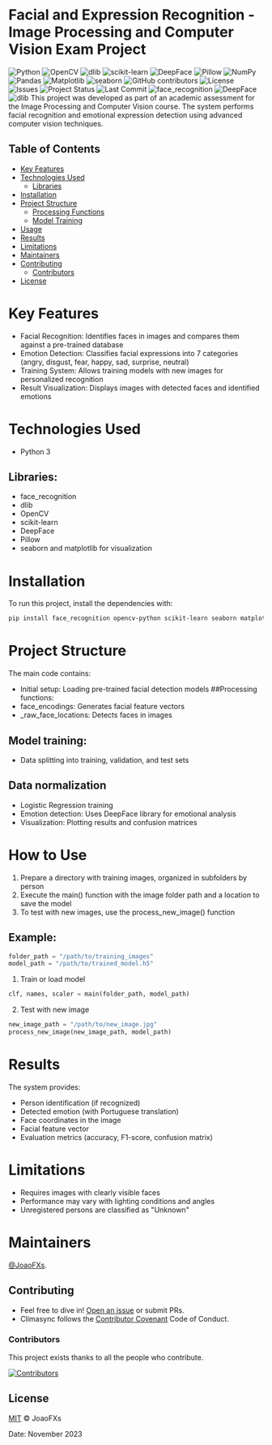 # Facial and Expression Recognition - Image Processing and Computer Vision Exam Project
![Python](https://img.shields.io/badge/python-3670A0?style=for-the-badge&logo=python&logoColor=ffdd54)
![OpenCV](https://img.shields.io/badge/opencv-%23white.svg?style=for-the-badge&logo=opencv&logoColor=white)
![dlib](https://img.shields.io/badge/dlib-008000?style=for-the-badge&logo=dlib&logoColor=white)
![scikit-learn](https://img.shields.io/badge/scikit--learn-%23F7931E.svg?style=for-the-badge&logo=scikit-learn&logoColor=white)
![DeepFace](https://img.shields.io/badge/DeepFace-FF6F00?style=for-the-badge&logo=deepface&logoColor=white)
![Pillow](https://img.shields.io/badge/Pillow-3776AB?style=for-the-badge&logo=python&logoColor=white)
![NumPy](https://img.shields.io/badge/numpy-%23013243.svg?style=for-the-badge&logo=numpy&logoColor=white)
![Pandas](https://img.shields.io/badge/pandas-%23150458.svg?style=for-the-badge&logo=pandas&logoColor=white)
![Matplotlib](https://img.shields.io/badge/Matplotlib-%23ffffff.svg?style=for-the-badge&logo=Matplotlib&logoColor=black)
![seaborn](https://img.shields.io/badge/seaborn-5B8CBF?style=for-the-badge&logo=seaborn&logoColor=white)
![GitHub contributors](https://img.shields.io/github/contributors/JoaoFXs/your-repo-name)
![License](https://img.shields.io/github/license/JoaoFXs/your-repo-name)
![Issues](https://img.shields.io/github/issues/JoaoFXs/your-repo-name)
![Project Status](https://img.shields.io/badge/Status-Academic%20Project-blueviolet)
![Last Commit](https://img.shields.io/github/last-commit/JoaoFXs/your-repo-name)
![face_recognition](https://img.shields.io/badge/face__recognition-1.3.0-blue)
![DeepFace](https://img.shields.io/badge/DeepFace-0.0.93-orange)
![dlib](https://img.shields.io/badge/dlib-19.24.2-green)
This project was developed as part of an academic assessment for the Image Processing and Computer Vision course. The system performs facial recognition and emotional expression detection using advanced computer vision techniques.
## Table of Contents
- [Key Features](#key-features)
- [Technologies Used](#technologies-used)
  - [Libraries](#libraries)
- [Installation](#installation)
- [Project Structure](#project-structure)
  - [Processing Functions](#processing-functions)
  - [Model Training](#model-training)
- [Usage](#usage)
- [Results](#results)
- [Limitations](#limitations)
- [Maintainers](#maintainers)
- [Contributing](#contributing)
  - [Contributors](#contributors)
- [License](#license)
  
# Key Features
- Facial Recognition: Identifies faces in images and compares them against a pre-trained database
- Emotion Detection: Classifies facial expressions into 7 categories (angry, disgust, fear, happy, sad, surprise, neutral)
- Training System: Allows training models with new images for personalized recognition
- Result Visualization: Displays images with detected faces and identified emotions

# Technologies Used
- Python 3
## Libraries:
- face_recognition
- dlib
- OpenCV
- scikit-learn
- DeepFace
- Pillow
- seaborn and matplotlib for visualization

# Installation
To run this project, install the dependencies with:
```bash
pip install face_recognition opencv-python scikit-learn seaborn matplotlib deepface
```
# Project Structure
The main code contains:
- Initial setup: Loading pre-trained facial detection models
##Processing functions:
- face_encodings: Generates facial feature vectors
- _raw_face_locations: Detects faces in images
## Model training:
- Data splitting into training, validation, and test sets
## Data normalization
- Logistic Regression training
- Emotion detection: Uses DeepFace library for emotional analysis
- Visualization: Plotting results and confusion matrices

# How to Use
1. Prepare a directory with training images, organized in subfolders by person
2. Execute the main() function with the image folder path and a location to save the model
3. To test with new images, use the process_new_image() function

## Example:
```python
folder_path = "/path/to/training_images"
model_path = "/path/to/trained_model.h5"
```
1. Train or load model
```python
clf, names, scaler = main(folder_path, model_path)
```
2. Test with new image
```python
new_image_path = "/path/to/new_image.jpg"
process_new_image(new_image_path, model_path)
```
# Results
The system provides:
- Person identification (if recognized)
- Detected emotion (with Portuguese translation)
- Face coordinates in the image
- Facial feature vector
- Evaluation metrics (accuracy, F1-score, confusion matrix)

# Limitations
- Requires images with clearly visible faces
- Performance may vary with lighting conditions and angles
- Unregistered persons are classified as "Unknown"

# Maintainers

[@JoaoFXs](https://github.com/JoaoFXs).

## Contributing

- Feel free to dive in! [Open an issue](https://github.com/JoaoFXs/climasync/issues) or submit PRs.
- Climasync follows the [Contributor Covenant](http://contributor-covenant.org/version/1/3/0/) Code of Conduct.

### Contributors

This project exists thanks to all the people who contribute.

[![Contributors](https://contributors-img.web.app/image?repo=JoaoFXs/climasync)](https://github.com/JoaoFXs/climasync/graphs/contributors)


## License

[MIT](LICENSE) © JoaoFXs

Date: November 2023

